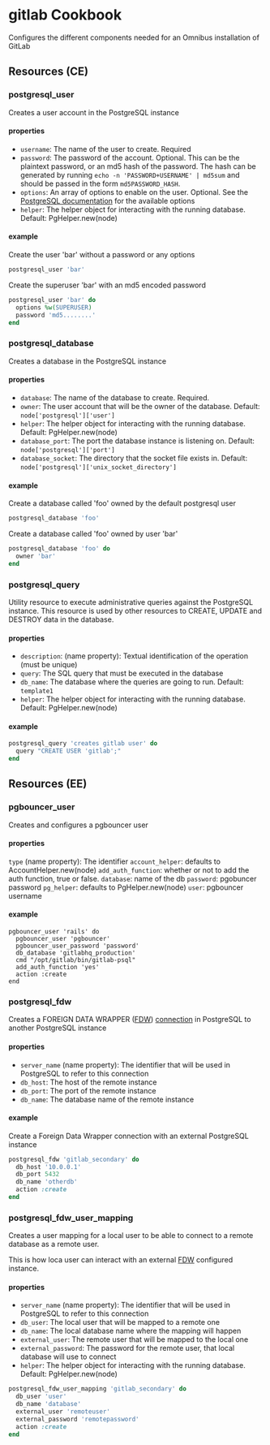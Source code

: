 # gitlab Cookbook

Configures the different components needed for an Omnibus installation of GitLab

## Resources (CE)

### postgresql_user

Creates a user account in the PostgreSQL instance

#### properties

* `username`: The name of the user to create. Required
* `password`: The password of the account. Optional. This can be the plaintext password, or an md5 hash of the password. The hash can be generated by running `echo -n 'PASSWORD+USERNAME' | md5sum` and should be passed in the form `md5PASSWORD_HASH`.
* `options`: An array of options to enable on the user. Optional. See the [PostgreSQL documentation](https://www.postgresql.org/docs/11/static/sql-createuser.html) for the available options
* `helper`: The helper object for interacting with the running database. Default: PgHelper.new(node)

#### example

Create the user 'bar' without a password or any options

```ruby
postgresql_user 'bar'
```

Create the superuser 'bar' with an md5 encoded password
```ruby
postgresql_user 'bar' do
  options %w(SUPERUSER)
  password 'md5........'
end
```

### postgresql_database

Creates a database in the PostgreSQL instance

#### properties

* `database`: The name of the database to create. Required.
* `owner`: The user account that will be the owner of the database. Default: `node['postgresql']['user']`
* `helper`: The helper object for interacting with the running database. Default: PgHelper.new(node)
* `database_port`: The port the database instance is listening on. Default: `node['postgresql']['port']`
* `database_socket`: The directory that the socket file exists in. Default: `node['postgresql']['unix_socket_directory']`

#### example

Create a database called 'foo' owned by the default postgresql user

```ruby
postgresql_database 'foo'
```

Create a database called 'foo' owned by user 'bar'

```ruby
postgresql_database 'foo' do
  owner 'bar'
end
```

### postgresql_query

Utility resource to execute administrative queries against the PostgreSQL instance.
This resource is used by other resources to CREATE, UPDATE and DESTROY data in the database.

#### properties

* `description`: (name property): Textual identification of the operation (must be unique)
* `query`: The SQL query that must be executed in the database
* `db_name`: The database where the queries are going to run. Default: `template1`
* `helper`: The helper object for interacting with the running database. Default: PgHelper.new(node)

#### example

```ruby
postgresql_query 'creates gitlab user' do
  query "CREATE USER 'gitlab';"
end
```

## Resources (EE)

### pgbouncer_user

Creates and configures a pgbouncer user

#### properties

`type` (name property): The identifier
`account_helper`: defaults to AccountHelper.new(node)
`add_auth_function`: whether or not to add the auth function, true or false.
`database`: name of the db
`password`: pgobuncer password
`pg_helper`: defaults to PgHelper.new(node)
`user`: pgbouncer username

#### example

```
pgbouncer_user 'rails' do
  pgbouncer_user 'pgbouncer'
  pgbouncer_user_password 'password'
  db_database 'gitlabhq_production'
  cmd "/opt/gitlab/bin/gitlab-psql"
  add_auth_function 'yes'
  action :create
end
```

### postgresql_fdw

Creates a FOREIGN DATA WRAPPER ([FDW]) [connection][FDW-CONNECTION] in PostgreSQL to another PostgreSQL instance

#### properties

* `server_name` (name property): The identifier that will be used in PostgreSQL to refer to this connection
* `db_host`: The host of the remote instance
* `db_port`: The port of the remote instance
* `db_name`: The database name of the remote instance

#### example

Create a Foreign Data Wrapper connection with an external PostgreSQL instance

```ruby
postgresql_fdw 'gitlab_secondary' do
  db_host '10.0.0.1'
  db_port 5432
  db_name 'otherdb'
  action :create
end

```

### postgresql_fdw_user_mapping

Creates a user mapping for a local user to be able to connect to a remote database as a remote user.

This is how loca user can interact with an external [FDW] configured instance.

#### properties

* `server_name` (name property): The identifier that will be used in PostgreSQL to refer to this connection
* `db_user`: The local user that will be mapped to a remote one
* `db_name`: The local database name where the mapping will happen
* `external_user`: The remote user that will be mapped to the local one
* `external_password`: The password for the remote user, that local database will use to connect
* `helper`: The helper object for interacting with the running database. Default: PgHelper.new(node)

```ruby
postgresql_fdw_user_mapping 'gitlab_secondary' do
  db_user 'user'
  db_name 'database'
  external_user 'remoteuser'
  external_password 'remotepassword'
  action :create
end
```

[FDW]: https://www.postgresql.org/docs/11/postgres-fdw.html
[FDW-CONNECTION]: https://www.postgresql.org/docs/11/sql-createserver.html
